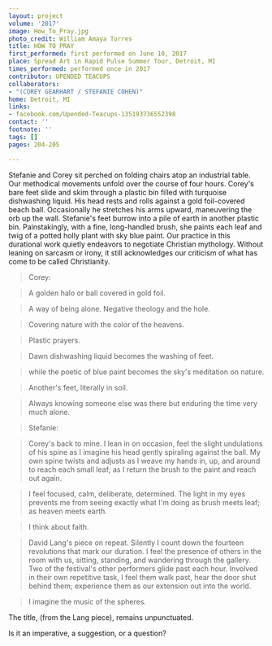 ```yaml
---
layout: project
volume: '2017'
image: How_To_Pray.jpg
photo_credit: William Amaya Torres
title: HOW TO PRAY
first_performed: first performed on June 10, 2017
place: Spread Art in Rapid Pulse Summer Tour, Detroit, MI
times_performed: performed once in 2017
contributor: UPENDED TEACUPS
collaborators:
- "(COREY GEARHART / STEFANIE COHEN)"
home: Detroit, MI
links:
- facebook.com/Upended-Teacups-135193736552398
contact: ''
footnote: ''
tags: []
pages: 204-205

---
```


Stefanie and Corey sit perched on folding chairs atop an industrial table. Our methodical movements unfold over the course of four hours. Corey's bare feet slide and skim through a plastic bin filled with turquoise dishwashing liquid. His head rests and rolls against a gold foil-covered beach ball. Occasionally he stretches his arms upward, maneuvering the orb up the wall. Stefanie's feet burrow into a pile of earth in another plastic bin. Painstakingly, with a fine, long-handled brush, she paints each leaf and twig of a potted holly plant with sky blue paint. Our practice in this durational work quietly endeavors to negotiate Christian mythology. Without leaning on sarcasm or irony, it still acknowledges our criticism of what has come to be called Christianity.

> Corey:

> A golden halo or ball covered in gold foil.

> A way of being alone. Negative theology and the hole.

> Covering nature with the color of the heavens.

> Plastic prayers.

> Dawn dishwashing liquid becomes the washing of feet. 

> while the poetic of blue paint becomes the sky's meditation on nature.

> Another's feet, literally in soil.

> Always knowing someone else was there but enduring the time very much alone.

> Stefanie:

> Corey's back to mine. I lean in on occasion, feel the slight undulations of his spine as I imagine his head gently spiraling against the ball. My own spine twists and adjusts as I weave my hands in, up, and around to reach each small leaf; as I return the brush to the paint and reach out again.

> I feel focused, calm, deliberate, determined. The light in my eyes prevents me from seeing exactly what I'm doing as brush meets leaf; as heaven meets earth. 

> I think about faith.

> David Lang's piece on repeat. Silently I count down the fourteen revolutions that mark our duration. I feel the presence of others in the room with us, sitting, standing, and wandering through the gallery. Two of the festival's other performers glide past each hour. Involved in their own repetitive task, I feel them walk past, hear the door shut behind them; experience them as our extension out into the world. 

> I imagine the music of the spheres.

The title, (from the Lang piece), remains unpunctuated.

Is it an imperative, a suggestion, or a question?
